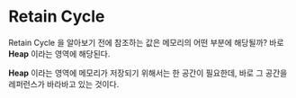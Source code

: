 # Retain Cycle
Retain Cycle 을 알아보기 전에 참조하는 값은 메모리의 어떤 부분에 해당될까?
바로 <b>Heap</b> 이라는 영역에 해당된다.

<b>Heap</b> 이라는 영역에 메모리가 저장되기 위해서는 한 공간이 필요한데, 바로 그 공간을 레퍼런스가 바라바고 있는 것이다.